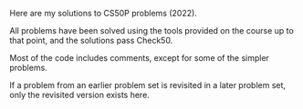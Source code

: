 Here are my solutions to CS50P problems (2022).

All problems have been solved using the tools provided on the course up to that point, and the solutions pass Check50.

Most of the code includes comments, except for some of the simpler problems.

If a problem from an earlier problem set is revisited in a later problem set, only the revisited version exists here.

